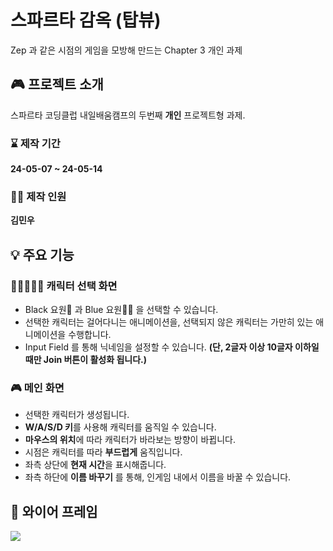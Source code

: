 # 스파르타 감옥 (탑뷰)
Zep 과 같은 시점의 게임을 모방해 만드는 Chapter 3 개인 과제

## 🎮 프로젝트 소개
스파르타 코딩클럽 내일배움캠프의 두번째 **개인** 프로젝트형 과제.

### ⌛ 제작 기간
**24-05-07 ~ 24-05-14**

### 🙋‍♂️ 제작 인원
**김민우**

## 💡 주요 기능

### 👨🏾‍🤝‍👨🏻 캐릭터 선택 화면
- Black 요원👤 과 Blue 요원👮‍♂️ 을 선택할 수 있습니다.
- 선택한 캐릭터는 걸어다니는 애니메이션을, 선택되지 않은 캐릭터는 가만히 있는 애니메이션을 수행합니다.
- Input Field 를 통해 닉네임을 설정할 수 있습니다. **(단, 2글자 이상 10글자 이하일 때만 Join 버튼이 활성화 됩니다.)**

### 🎮 메인 화면
- 선택한 캐릭터가 생성됩니다.
- **W/A/S/D 키**를 사용해 캐릭터를 움직일 수 있습니다.
- **마우스의 위치**에 따라 캐릭터가 바라보는 방향이 바뀝니다.
- 시점은 캐릭터를 따라 **부드럽게** 움직입니다.
- 좌측 상단에 **현재 시간**을 표시해줍니다.
- 좌측 하단에 **이름 바꾸기** 를 통해, 인게임 내에서 이름을 바꿀 수 있습니다.

## 🎨 와이어 프레임
<img src = "https://github.com/K1M-MinW00/TopView/assets/122630746/bd15f601-9b48-4d4a-b769-f61a3fbdc4bc">

